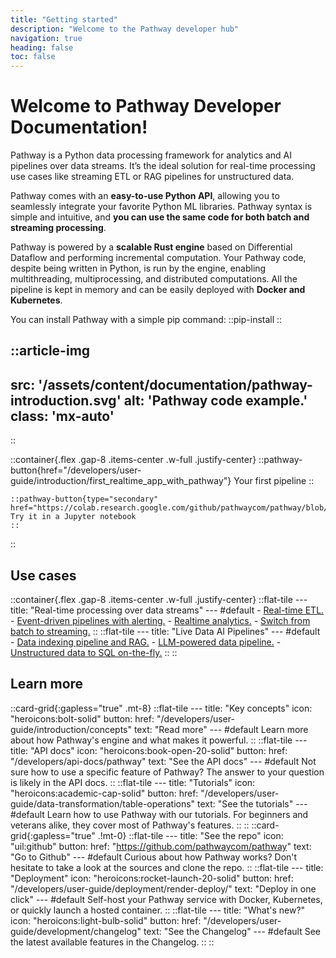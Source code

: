 ```yaml
---
title: "Getting started"
description: "Welcome to the Pathway developer hub"
navigation: true
heading: false
toc: false
---
```


# Welcome to Pathway Developer Documentation!

Pathway is a Python data processing framework for analytics and AI pipelines over data streams.
It’s the ideal solution for real-time processing use cases like streaming ETL or RAG pipelines for unstructured data.

Pathway comes with an **easy-to-use Python API**, allowing you to seamlessly integrate your favorite Python ML libraries.
Pathway syntax is simple and intuitive, and **you can use the same code for both batch and streaming processing**.

Pathway is powered by a **scalable Rust engine** based on Differential Dataflow and performing incremental computation.
Your Pathway code, despite being written in Python, is run by the engine, enabling multithreading, multiprocessing, and distributed computations.
All the pipeline is kept in memory and can be easily deployed with **Docker and Kubernetes**.

You can install Pathway with a simple pip command:
::pip-install
::

::article-img
---
src: '/assets/content/documentation/pathway-introduction.svg'
alt: 'Pathway code example.'
class: 'mx-auto'
---
::

::container{.flex .gap-8 .items-center .w-full .justify-center}
    ::pathway-button{href="/developers/user-guide/introduction/first_realtime_app_with_pathway"}
    Your first pipeline
    ::

    ::pathway-button{type="secondary" href="https://colab.research.google.com/github/pathwaycom/pathway/blob/main/examples/notebooks/pathway_intro.ipynb"}
    Try it in a Jupyter notebook
    ::
::

## Use cases
::container{.flex .gap-8 .items-center .w-full .justify-center}
    ::flat-tile
    ---
    title: "Real-time processing over data streams"
    ---
    #default 
    - [Real-time ETL.](/developers/showcases/kafka-etl)
    - [Event-driven pipelines with alerting.](/developers/showcases/realtime-log-monitoring)
    - [Realtime analytics.](/developers/showcases/linear_regression_with_kafka)
    - [Switch from batch to streaming.](/developers/user-guide/connecting-to-data/switch-from-batch-to-streaming)
    ::
    ::flat-tile
    ---
    title: "Live Data AI Pipelines"
    ---
    #default 
    - [Data indexing pipeline and RAG.](/developers/user-guide/llm-xpack/vectorstore_pipeline)
    - [LLM-powered data pipeline.](/developers/showcases/llm-alert-pathway)
    - [Unstructured data to SQL on-the-fly.](/developers/showcases/unstructured-to-structured)
    ::
::

## Learn more

::card-grid{:gapless="true" .mt-8}
    ::flat-tile
    ---
    title: "Key concepts"
    icon: "heroicons:bolt-solid"
    button:
        href: "/developers/user-guide/introduction/concepts"
        text: "Read more"
    ---
    #default 
    Learn more about how Pathway's engine and what makes it powerful.
    ::
    ::flat-tile
    ---
    title: "API docs"
    icon: "heroicons:book-open-20-solid"
    button:
        href: "/developers/api-docs/pathway"
        text: "See the API docs"
    ---
    #default 
    Not sure how to use a specific feature of Pathway? The answer to your question is likely in the API docs.
    ::
    ::flat-tile
    ---
    title: "Tutorials"
    icon: "heroicons:academic-cap-solid"
    button:
        href: "/developers/user-guide/data-transformation/table-operations"
        text: "See the tutorials"
    ---
    #default 
    Learn how to use Pathway with our tutorials. For beginners and veterans alike, they cover most of Pathway's features.
    ::
::
::card-grid{:gapless="true" .!mt-0}
    ::flat-tile
    ---
    title: "See the repo"
    icon: "uil:github"
    button:
        href: "https://github.com/pathwaycom/pathway"
        text: "Go to Github"
    ---
    #default 
    Curious about how Pathway works? Don't hesitate to take a look at the sources and clone the repo. 
    ::
    ::flat-tile
    ---
    title: "Deployment"
    icon: "heroicons:rocket-launch-20-solid"
    button:
        href: "/developers/user-guide/deployment/render-deploy/"
        text: "Deploy in one click"
    ---
    #default 
    Self-host your Pathway service with Docker, Kubernetes, or quickly launch a hosted container.
    ::
    ::flat-tile
    ---
    title: "What's new?"
    icon: "heroicons:light-bulb-solid"
    button:
        href: "/developers/user-guide/development/changelog"
        text: "See the Changelog"
    ---
    #default 
    See the latest available features in the Changelog.
    ::
::
